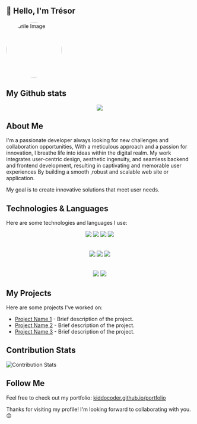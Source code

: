 
## 👋 Hello, I'm Trésor

<div align="left">
  <img src="https://kiddocoder.github.io/portfolio/images/tresor.jpg" alt="Profile Image" width="150" style="border-radius: 50%;">
</div>

## My Github stats

<div align="center">

<picture>
  <source
    srcset="https://github-readme-stats.vercel.app/api?username=kiddocoder&show_icons=true&theme=dark"
    media="(prefers-color-scheme: dark)"
  />
  <source
    srcset="https://github-readme-stats.vercel.app/api?username=kiddocoder&show_icons=true&theme=dark"
    media="(prefers-color-scheme: dark), (prefers-color-scheme: no-preference)"
  />
  <img src="https://github-readme-stats.vercel.app/api?username=kiddocoder&show_icons=true&theme=dark" />
</picture>
</div>

## About Me

I'm a passionate developer always looking for new challenges and collaboration opportunities,
With a meticulous approach and a passion for innovation, I breathe life into ideas within the digital realm. My work integrates user-centric design, aesthetic ingenuity, and seamless backend and frontend development, resulting in captivating and memorable user experiences By building a smooth ,robust and scalable web site or application.

My goal is to create innovative solutions that meet user needs.


## Technologies & Languages

Here are some technologies and languages I use:

<div align="center">
  <img src="https://img.shields.io/badge/-JavaScript-F7DF1E?style=flat&logo=javascript&logoColor=000" />
  <img src="https://img.shields.io/badge/-TypeScript-3776AB?style=flat&logo=typescript&logoColor=fff" />
  <img src="https://img.shields.io/badge/-Php-007396?style=flat&logo=php&logoColor=fff" />
  <img src="https://img.shields.io/badge/-C-00599C?style=flat&logo=c%2B%2B&logoColor=fff" />
</div><br><br>

<div align="center">
  <img src="https://img.shields.io/badge/-React-61DAFB?style=flat&logo=react&logoColor=000" />
  <img src="https://img.shields.io/badge/-Node.js-339933?style=flat&logo=node.js&logoColor=fff" />
  <img src="https://img.shields.io/badge/-MongoDB-092E20?style=flat&logo=django&logoColor=fff" />
</div><br><br>

<div align="center">
  <img src="https://img.shields.io/badge/-Git-F05032?style=flat&logo=git&logoColor=fff" />
  <img src="https://img.shields.io/badge/-Docker-2496ED?style=flat&logo=docker&logoColor=fff" />
</div>

## My Projects

Here are some projects I've worked on:

- [Project Name 1](link_to_project_1) - Brief description of the project.
- [Project Name 2](link_to_project_2) - Brief description of the project.
- [Project Name 3](link_to_project_3) - Brief description of the project.

## Contribution Stats

![Contribution Stats](https://github-readme-streak-stats.herokuapp.com/?user=kiddocoder&theme=dark)

## Follow Me

Feel free to check out my portfolio: [kiddocoder.github.io/portfolio](https://kiddocoder.github.io/portfolio)

Thanks for visiting my profile! I'm looking forward to collaborating with you. 😊